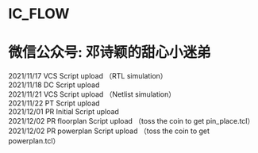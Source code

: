 # IC_FLOW
# 微信公众号: 邓诗颖的甜心小迷弟
2021/11/17 VCS Script upload （RTL simulation）   
2021/11/18 DC  Script upload  
2021/11/21 VCS Script upload （Netlist simulation）  
2021/11/22 PT  Script upload  
2021/12/01 PR  Initial Script upload  
2021/12/02 PR  floorplan Script upload （toss the coin to get pin_place.tcl）    
2021/12/02 PR  powerplan Script upload （toss the coin to get powerplan.tcl）  
